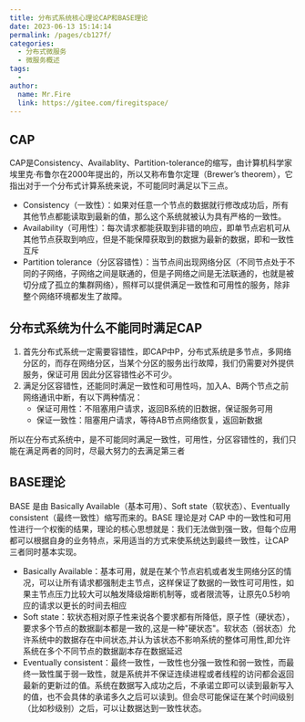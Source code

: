 ```yaml
---
title: 分布式系统核心理论CAP和BASE理论
date: 2023-06-13 15:14:14
permalink: /pages/cb127f/
categories:
  - 分布式微服务
  - 微服务概述
tags:
  - 
author: 
  name: Mr.Fire
  link: https://gitee.com/firegitspace/
---
```


## CAP
CAP是Consistency、Availablity、Partition-tolerance的缩写，由计算机科学家埃里克·布鲁尔在2000年提出的，所以又称布鲁尔定理（Brewer’s theorem），它指出对于一个分布式计算系统来说，不可能同时满足以下三点。

- Consistency（一致性）：如果对任意一个节点的数据就行修改成功后，所有其他节点都能读取到最新的值，那么这个系统就被认为具有严格的一致性。
- Availability（可用性）：每次请求都能获取到非错的响应，即单节点宕机可从其他节点获取到响应，但是不能保障获取到的数据为最新的数据，即和一致性互斥
- Partition tolerance（分区容错性）：当节点间出现网络分区（不同节点处于不同的子网络，子网络之间是联通的，但是子网络之间是无法联通的，也就是被切分成了孤立的集群网络），照样可以提供满足一致性和可用性的服务，除非整个网络环境都发生了故障。

## 分布式系统为什么不能同时满足CAP

1. 首先分布式系统一定需要容错性，即CAP中P，分布式系统是多节点，多网络分区的，而存在网络分区，当某个分区的服务出行故障，我们仍需要对外提供服务，保证可用
因此分区容错性必不可少。
2. 满足分区容错性，还能同时满足一致性和可用性吗，加入A、B两个节点之前网络通讯中断，有以下两种情况：
   - 保证可用性：不阻塞用户请求，返回B系统的旧数据，保证服务可用
   - 保证一致性：阻塞用户请求，等待AB节点网络恢复，返回新数据

所以在分布式系统中，是不可能同时满足一致性，可用性，分区容错性的，我们只能在满足两者的同时，尽最大努力的去满足第三者

## BASE理论

BASE 是由 Basically Available（基本可用）、Soft state（软状态）、Eventually consistent（最终一致性）缩写而来的。BASE 理论是对 CAP 中的一致性和可用性进行一个权衡的结果，理论的核心思想就是：我们无法做到强一致，但每个应用都可以根据自身的业务特点，采用适当的方式来使系统达到最终一致性，让CAP三者同时基本实现。

- Basically Available：基本可用，就是在某个节点宕机或者发生网络分区的情况，可以让所有请求都强制走主节点，这样保证了数据的一致性可可用性，如果主节点压力比较大可以触发降级熔断机制等，或者限流等，让原先0.5秒响应的请求以更长的时间去相应
- Soft state：软状态相对原子性来说各个要求都有所降低，原子性（硬状态），要求多个节点的数据副本都是一致的,这是一种"硬状态"。软状态（弱状态）允许系统中的数据存在中间状态,并认为该状态不影响系统的整体可用性,即允许系统在多个不同节点的数据副本存在数据延迟
- Eventually consistent：最终一致性，一致性也分强一致性和弱一致性，而最终一致性属于弱一致性，就是系统并不保证连续进程或者线程的访问都会返回最新的更新过的值。系统在数据写入成功之后，不承诺立即可以读到最新写入的值，也不会具体的承诺多久之后可以读到。但会尽可能保证在某个时间级别（比如秒级别）之后，可以让数据达到一致性状态。

